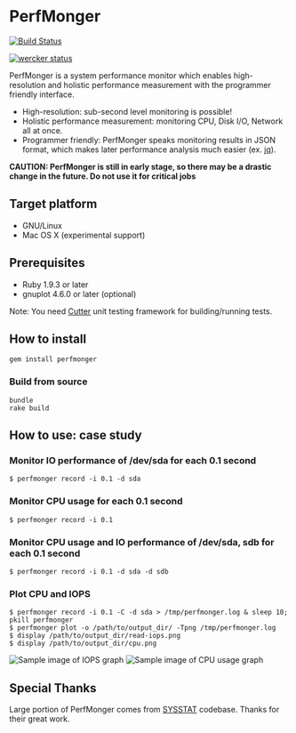  PerfMonger
============

[![Build Status](https://travis-ci.org/hayamiz/perfmonger.svg?branch=master)](https://travis-ci.org/hayamiz/perfmonger)

[![wercker status](https://app.wercker.com/status/44c3ade6a2406d337df6d93097a52fdf/m "wercker status")](https://app.wercker.com/project/bykey/44c3ade6a2406d337df6d93097a52fdf)

PerfMonger is a system performance monitor which enables high-resolution and holistic performance measurement with the programmer friendly interface.

* High-resolution: sub-second level monitoring is possible!
* Holistic performance measurement: monitoring CPU, Disk I/O, Network all at once.
* Programmer friendly: PerfMonger speaks monitoring results in JSON format, which makes later performance analysis much easier (ex. [jq](https://github.com/stedolan/jq)).

**CAUTION: PerfMonger is still in early stage, so there may be a drastic change in the future. Do not use it for critical jobs**

## Target platform

  * GNU/Linux
  * Mac OS X (experimental support)

## Prerequisites

  * Ruby 1.9.3 or later
  * gnuplot 4.6.0 or later (optional)

Note: You need [Cutter](https://github.com/clear-code/cutter) unit testing framework for building/running tests.

## How to install

    gem install perfmonger


### Build from source

    bundle
    rake build

## How to use: case study

### Monitor IO performance of /dev/sda for each 0.1 second

    $ perfmonger record -i 0.1 -d sda

### Monitor CPU usage for each 0.1 second

    $ perfmonger record -i 0.1

### Monitor CPU usage and IO performance of /dev/sda, sdb for each 0.1 second

    $ perfmonger record -i 0.1 -d sda -d sdb

### Plot CPU and IOPS

    $ perfmonger record -i 0.1 -C -d sda > /tmp/perfmonger.log & sleep 10; pkill perfmonger
    $ perfmonger plot -o /path/to/output_dir/ -Tpng /tmp/perfmonger.log
    $ display /path/to/output_dir/read-iops.png
    $ display /path/to/output_dir/cpu.png

![Sample image of IOPS graph](https://raw.github.com/hayamiz/perfmonger/master/misc/sample-read-iops.png)
![Sample image of CPU usage graph](https://raw.github.com/hayamiz/perfmonger/master/misc/sample-cpu.png)

## Special Thanks

Large portion of PerfMonger comes from
[SYSSTAT](http://sebastien.godard.pagesperso-orange.fr/) codebase. Thanks for
their great work.
